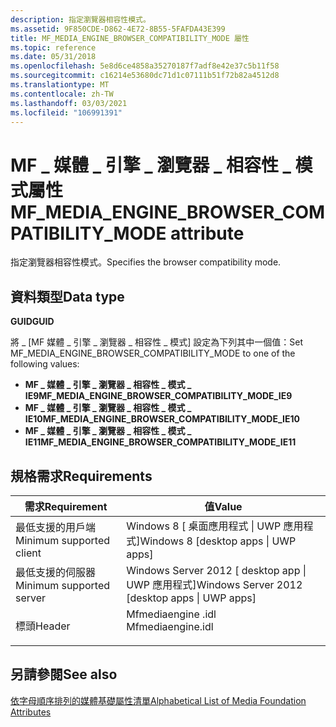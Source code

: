 ```yaml
---
description: 指定瀏覽器相容性模式。
ms.assetid: 9F850CDE-D862-4E72-8B55-5FAFDA43E399
title: MF_MEDIA_ENGINE_BROWSER_COMPATIBILITY_MODE 屬性
ms.topic: reference
ms.date: 05/31/2018
ms.openlocfilehash: 5e8d6ce4858a35270187f7adf8e42e37c5b11f58
ms.sourcegitcommit: c16214e53680dc71d1c07111b51f72b82a4512d8
ms.translationtype: MT
ms.contentlocale: zh-TW
ms.lasthandoff: 03/03/2021
ms.locfileid: "106991391"
---
```

# <a name="mf_media_engine_browser_compatibility_mode-attribute"></a><span data-ttu-id="01d68-103">MF \_ 媒體 \_ 引擎 \_ 瀏覽器 \_ 相容性 \_ 模式屬性</span><span class="sxs-lookup"><span data-stu-id="01d68-103">MF\_MEDIA\_ENGINE\_BROWSER\_COMPATIBILITY\_MODE attribute</span></span>

<span data-ttu-id="01d68-104">指定瀏覽器相容性模式。</span><span class="sxs-lookup"><span data-stu-id="01d68-104">Specifies the browser compatibility mode.</span></span>

## <a name="data-type"></a><span data-ttu-id="01d68-105">資料類型</span><span class="sxs-lookup"><span data-stu-id="01d68-105">Data type</span></span>

<span data-ttu-id="01d68-106">**GUID**</span><span class="sxs-lookup"><span data-stu-id="01d68-106">**GUID**</span></span>

<span data-ttu-id="01d68-107">將 \_ [MF 媒體 \_ 引擎 \_ 瀏覽器 \_ 相容性 \_ 模式] 設定為下列其中一個值：</span><span class="sxs-lookup"><span data-stu-id="01d68-107">Set MF\_MEDIA\_ENGINE\_BROWSER\_COMPATIBILITY\_MODE to one of the following values:</span></span>

-   <span data-ttu-id="01d68-108">**MF \_ 媒體 \_ 引擎 \_ 瀏覽器 \_ 相容性 \_ 模式 \_ IE9**</span><span class="sxs-lookup"><span data-stu-id="01d68-108">**MF\_MEDIA\_ENGINE\_BROWSER\_COMPATIBILITY\_MODE\_IE9**</span></span>
-   <span data-ttu-id="01d68-109">**MF \_ 媒體 \_ 引擎 \_ 瀏覽器 \_ 相容性 \_ 模式 \_ IE10**</span><span class="sxs-lookup"><span data-stu-id="01d68-109">**MF\_MEDIA\_ENGINE\_BROWSER\_COMPATIBILITY\_MODE\_IE10**</span></span>
-   <span data-ttu-id="01d68-110">**MF \_ 媒體 \_ 引擎 \_ 瀏覽器 \_ 相容性 \_ 模式 \_ IE11**</span><span class="sxs-lookup"><span data-stu-id="01d68-110">**MF\_MEDIA\_ENGINE\_BROWSER\_COMPATIBILITY\_MODE\_IE11**</span></span>

## <a name="requirements"></a><span data-ttu-id="01d68-111">規格需求</span><span class="sxs-lookup"><span data-stu-id="01d68-111">Requirements</span></span>



| <span data-ttu-id="01d68-112">需求</span><span class="sxs-lookup"><span data-stu-id="01d68-112">Requirement</span></span> | <span data-ttu-id="01d68-113">值</span><span class="sxs-lookup"><span data-stu-id="01d68-113">Value</span></span> |
|-------------------------------------|----------------------------------------------------------------------------------------------|
| <span data-ttu-id="01d68-114">最低支援的用戶端</span><span class="sxs-lookup"><span data-stu-id="01d68-114">Minimum supported client</span></span><br/> | <span data-ttu-id="01d68-115">Windows 8 \[ 桌面應用程式 \| UWP 應用程式\]</span><span class="sxs-lookup"><span data-stu-id="01d68-115">Windows 8 \[desktop apps \| UWP apps\]</span></span><br/>                                            |
| <span data-ttu-id="01d68-116">最低支援的伺服器</span><span class="sxs-lookup"><span data-stu-id="01d68-116">Minimum supported server</span></span><br/> | <span data-ttu-id="01d68-117">Windows Server 2012 \[ desktop app \| UWP 應用程式\]</span><span class="sxs-lookup"><span data-stu-id="01d68-117">Windows Server 2012 \[desktop apps \| UWP apps\]</span></span><br/>                                  |
| <span data-ttu-id="01d68-118">標頭</span><span class="sxs-lookup"><span data-stu-id="01d68-118">Header</span></span><br/>                   | <dl> <span data-ttu-id="01d68-119"><dt>Mfmediaengine .idl</dt></span><span class="sxs-lookup"><span data-stu-id="01d68-119"><dt>Mfmediaengine.idl</dt></span></span> </dl> |



## <a name="see-also"></a><span data-ttu-id="01d68-120">另請參閱</span><span class="sxs-lookup"><span data-stu-id="01d68-120">See also</span></span>

<dl> <dt>

[<span data-ttu-id="01d68-121">依字母順序排列的媒體基礎屬性清單</span><span class="sxs-lookup"><span data-stu-id="01d68-121">Alphabetical List of Media Foundation Attributes</span></span>](alphabetical-list-of-media-foundation-attributes.md)
</dt> </dl>

 

 




